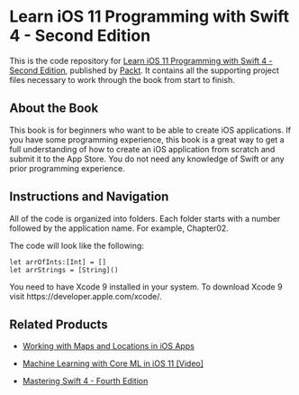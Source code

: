 # Learn iOS 11 Programming with Swift 4 - Second Edition
This is the code repository for [Learn iOS 11 Programming with Swift 4 - Second Edition](https://www.packtpub.com/application-development/learn-ios-11-programming-swift-4-second-edition?utm_source=github&utm_medium=repository&utm_campaign=9781788390750), published by [Packt](https://www.packtpub.com/?utm_source=github). It contains all the supporting project files necessary to work through the book from start to finish.
## About the Book
This book is for beginners who want to be able to create iOS applications. If you have some
programming experience, this book is a great way to get a full understanding of how to
create an iOS application from scratch and submit it to the App Store. You do not need any
knowledge of Swift or any prior programming experience.
## Instructions and Navigation
All of the code is organized into folders. Each folder starts with a number followed by the application name. For example, Chapter02.



The code will look like the following:
```
let arrOfInts:[Int] = []
let arrStrings = [String]()
```

You need to have Xcode 9 installed in your system. To download Xcode 9 visit https:/​/developer.​apple.​com/​xcode/​.

## Related Products
* [Working with Maps and Locations in iOS Apps](https://www.packtpub.com/application-development/working-maps-and-locations-ios-apps?utm_source=github&utm_medium=repository&utm_campaign=9781788296809)

* [Machine Learning with Core ML in iOS 11 [Video]](https://www.packtpub.com/big-data-and-business-intelligence/machine-learning-core-ml-ios-11-video?utm_source=github&utm_medium=repository&utm_campaign=9781788620208)

* [Mastering Swift 4 - Fourth Edition](https://www.packtpub.com/application-development/mastering-swift-4-fourth-edition?utm_source=github&utm_medium=repository&utm_campaign=9781788477802)


